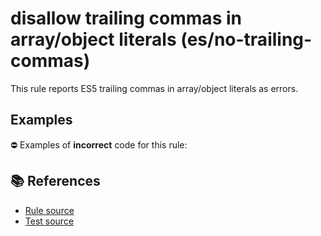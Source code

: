 # disallow trailing commas in array/object literals (es/no-trailing-commas)

This rule reports ES5 trailing commas in array/object literals as errors.

## Examples

⛔ Examples of **incorrect** code for this rule:

<eslint-playground type="bad" code="/*eslint es/no-trailing-commas: error */
var a = [1, 2,]
var b = { x: 1, y: 2, }
" />

## 📚 References

- [Rule source](https://github.com/mysticatea/eslint-plugin-es/blob/v3.0.1/lib/rules/no-trailing-commas.js)
- [Test source](https://github.com/mysticatea/eslint-plugin-es/blob/v3.0.1/tests/lib/rules/no-trailing-commas.js)
